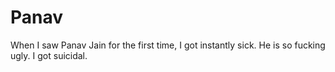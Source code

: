 # Panav
When I saw Panav Jain for the first time, I got instantly sick. He is so fucking ugly. I got suicidal.
